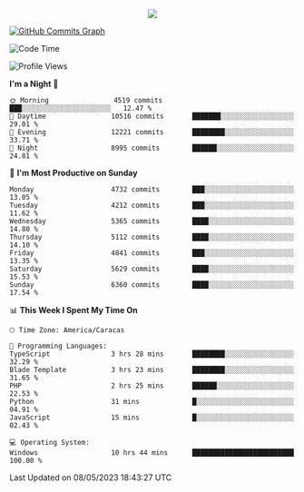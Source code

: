 <p align="center">
  <a href="http://www.github.com/thevacs">
    <img src="https://github-readme-streak-stats.herokuapp.com/?user=thevacs&stroke=ffffff&background=1c1917&ring=0891b2&fire=0891b2&currStreakNum=ffffff&currStreakLabel=0891b2&sideNums=ffffff&sideLabels=ffffff&dates=ffffff&hide_border=true" />
  </a>
  
  <a href="http://www.github.com/thevacs"><img src="https://github-readme-activity-graph.cyclic.app/graph?username=thevacs&bg_color=000000&color=ffffff&line=ff0000&point=ebebeb&area=true&hide_border=true" alt="GitHub Commits Graph" /></a>
  
</p>

<!--START_SECTION:waka-->
![Code Time](http://img.shields.io/badge/Code%20Time-1%2C373%20hrs%2010%20mins-blue)

![Profile Views](http://img.shields.io/badge/Profile%20Views-0-blue)

**I'm a Night 🦉** 

```text
🌞 Morning                4519 commits        ███░░░░░░░░░░░░░░░░░░░░░░   12.47 % 
🌆 Daytime                10516 commits       ███████░░░░░░░░░░░░░░░░░░   29.01 % 
🌃 Evening                12221 commits       ████████░░░░░░░░░░░░░░░░░   33.71 % 
🌙 Night                  8995 commits        ██████░░░░░░░░░░░░░░░░░░░   24.81 % 
```
📅 **I'm Most Productive on Sunday** 

```text
Monday                   4732 commits        ███░░░░░░░░░░░░░░░░░░░░░░   13.05 % 
Tuesday                  4212 commits        ███░░░░░░░░░░░░░░░░░░░░░░   11.62 % 
Wednesday                5365 commits        ████░░░░░░░░░░░░░░░░░░░░░   14.80 % 
Thursday                 5112 commits        ████░░░░░░░░░░░░░░░░░░░░░   14.10 % 
Friday                   4841 commits        ███░░░░░░░░░░░░░░░░░░░░░░   13.35 % 
Saturday                 5629 commits        ████░░░░░░░░░░░░░░░░░░░░░   15.53 % 
Sunday                   6360 commits        ████░░░░░░░░░░░░░░░░░░░░░   17.54 % 
```


📊 **This Week I Spent My Time On** 

```text
🕑︎ Time Zone: America/Caracas

💬 Programming Languages: 
TypeScript               3 hrs 28 mins       ████████░░░░░░░░░░░░░░░░░   32.29 % 
Blade Template           3 hrs 23 mins       ████████░░░░░░░░░░░░░░░░░   31.65 % 
PHP                      2 hrs 25 mins       ██████░░░░░░░░░░░░░░░░░░░   22.53 % 
Python                   31 mins             █░░░░░░░░░░░░░░░░░░░░░░░░   04.91 % 
JavaScript               15 mins             █░░░░░░░░░░░░░░░░░░░░░░░░   02.43 % 

💻 Operating System: 
Windows                  10 hrs 44 mins      █████████████████████████   100.00 % 
```


 Last Updated on 08/05/2023 18:43:27 UTC
<!--END_SECTION:waka-->

